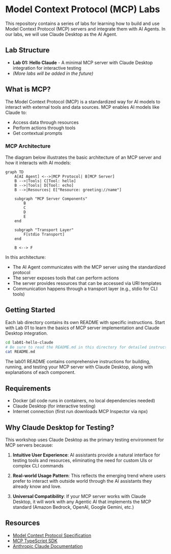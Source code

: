 # Model Context Protocol (MCP) Labs

This repository contains a series of labs for learning how to build and use Model Context Protocol (MCP) servers and integrate them with AI Agents. In our labs, we will use Claude Desktop as the AI Agent.

## Lab Structure

- **Lab 01: Hello Claude** - A minimal MCP server with Claude Desktop integration for interactive testing
- *(More labs will be added in the future)*

## What is MCP?

The Model Context Protocol (MCP) is a standardized way for AI models to interact with external tools and data sources. MCP enables AI models like Claude to:

- Access data through resources
- Perform actions through tools
- Get contextual prompts

### MCP Architecture

The diagram below illustrates the basic architecture of an MCP server and how it interacts with AI models:

```mermaid
graph TD
    A[AI Agent] <-->|MCP Protocol| B[MCP Server]
    B -->|Tools| C[Tool: hello]
    B -->|Tools| D[Tool: echo]
    B -->|Resources| E["Resource: greeting://name"]
    
    subgraph "MCP Server Components"
        B
        C
        D
        E
    end
    
    subgraph "Transport Layer"
        F[stdio Transport]
    end
    
    B <--> F
```

In this architecture:
- The AI Agent communicates with the MCP server using the standardized protocol
- The server exposes tools that can perform actions
- The server provides resources that can be accessed via URI templates
- Communication happens through a transport layer (e.g., stdio for CLI tools)

## Getting Started

Each lab directory contains its own README with specific instructions. Start with Lab 01 to learn the basics of MCP server implementation and Claude Desktop integration.

```bash
cd lab01-hello-claude
# Be sure to read the README.md in this directory for detailed instructions
cat README.md
```

The lab01 README contains comprehensive instructions for building, running, and testing your MCP server with Claude Desktop, along with explanations of each component.

## Requirements

- Docker (all code runs in containers, no local dependencies needed)
- Claude Desktop (for interactive testing)
- Internet connection (first run downloads MCP Inspector via npx)

## Why Claude Desktop for Testing?

This workshop uses Claude Desktop as the primary testing environment for MCP servers because:

1. **Intuitive User Experience**: AI assistants provide a natural interface for testing tools and resources, eliminating the need for custom UIs or complex CLI commands

2. **Real-world Usage Pattern**: This reflects the emerging trend where users prefer to interact with outside world through the AI assistants they already know and love.

3. **Universal Compatibility**: If your MCP server works with Claude Desktop, it will work with any Agentic AI that implements the MCP standard (Amazon Bedrock, OpenAI, Google Gemini, etc.)

## Resources

- [Model Context Protocol Specification](https://modelcontextprotocol.io)
- [MCP TypeScript SDK](https://github.com/modelcontextprotocol/typescript-sdk)
- [Anthropic Claude Documentation](https://docs.anthropic.com/en/docs/agents-and-tools/mcp)

